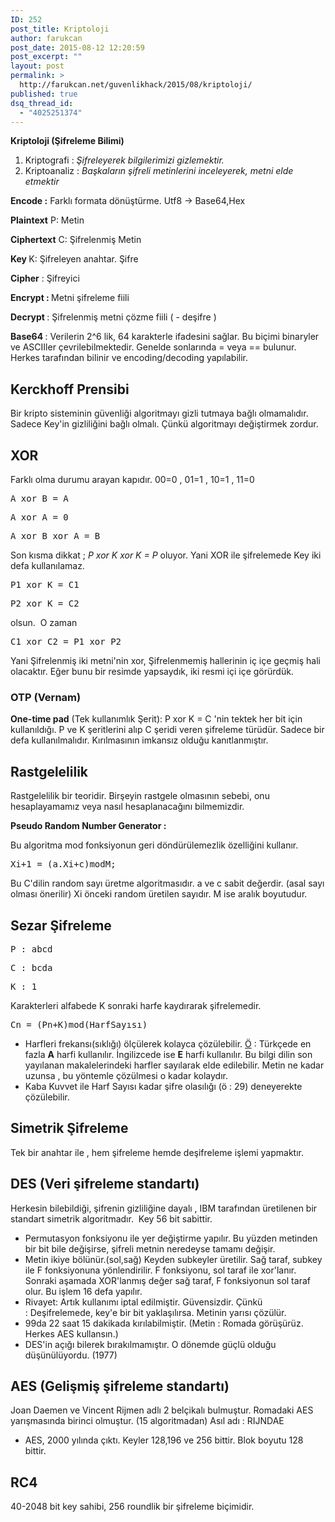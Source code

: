 ```yaml
---
ID: 252
post_title: Kriptoloji
author: farukcan
post_date: 2015-08-12 12:20:59
post_excerpt: ""
layout: post
permalink: >
  http://farukcan.net/guvenlikhack/2015/08/kriptoloji/
published: true
dsq_thread_id:
  - "4025251374"
---
```

<strong>Kriptoloji (Şifreleme Bilimi)</strong>
<ol>
	<li>Kriptografi :<em> Şifreleyerek bilgilerimizi gizlemektir.</em></li>
	<li>Kriptoanaliz : <em>Başkaların şifreli metinlerini inceleyerek, metni elde etmektir</em></li>
</ol>
<strong>Encode :</strong> Farklı formata dönüştürme. Utf8 -&gt; Base64,Hex

<strong>Plaintext</strong> P: Metin

<strong>Ciphertext</strong> C: Şifrelenmiş Metin

<strong>Key </strong>K: Şifreleyen anahtar. Şifre

<strong>Cipher</strong> : Şifreyici

<strong>Encrypt : </strong>Metni şifreleme fiili

<strong>Decrypt </strong>: Şifrelenmiş metni çözme fiili ( - deşifre )

<strong>Base64 </strong>: Verilerin 2^6 lik, 64 karakterle ifadesini sağlar. Bu biçimi binaryler ve ASCIIler çevrilebilmektedir. Genelde sonlarında = veya == bulunur. Herkes tarafından bilinir ve encoding/decoding yapılabilir.
<h2>Kerckhoff Prensibi</h2>
Bir kripto sisteminin güvenliği algoritmayı gizli tutmaya bağlı olmamalıdır. Sadece Key'in gizliliğini bağlı olmalı. Çünkü algoritmayı değiştirmek zordur.
<h2>XOR</h2>
Farklı olma durumu arayan kapıdır. 00=0 , 01=1 , 10=1 , 11=0
<pre>A xor B = A</pre>
<pre>A xor A = 0</pre>
<pre>A xor B xor A = B</pre>
Son kısma dikkat ; <em>P xor K xor K = P </em>oluyor. Yani XOR ile şifrelemede Key iki defa kullanılamaz.
<pre>P1 xor K = C1</pre>
<pre>P2 xor K = C2</pre>
olsun.  O zaman
<pre>C1 xor C2 = P1 xor P2</pre>
Yani Şifrelenmiş iki metni'nin xor, Şifrelenmemiş hallerinin iç içe geçmiş hali olacaktır. Eğer bunu bir resimde yapsaydık, iki resmi içi içe görürdük.
<h3>OTP (Vernam)</h3>
<strong>One-time pad</strong> (Tek kullanımlık Şerit): P xor K = C 'nin tektek her bit için kullanıldığı. P ve K şeritlerini alıp C şeridi veren şifreleme türüdür. Sadece bir defa kullanılmalıdır. Kırılmasının imkansız olduğu kanıtlanmıştır.
<h2>Rastgelelilik</h2>
Rastgelelilik bir teoridir. Birşeyin rastgele olmasının sebebi, onu hesaplayamamız veya nasıl hesaplanacağını bilmemizdir.

<strong>Pseudo Random Number Generator : </strong>

Bu algoritma mod fonksiyonun geri döndürülemezlik özelliğini kullanır.
<pre><strong></strong>Xi+1 = (a.Xi+c)modM;</pre>
Bu C'dilin random sayı üretme algoritmasıdır. a ve c sabit değerdir. (asal sayı olması önerilir) Xi önceki random üretilen sayıdır. M ise aralık boyutudur.
<h2>Sezar Şifreleme</h2>
<pre>P : abcd</pre>
<pre>C : bcda</pre>
<pre>K : 1</pre>
Karakterleri alfabede K sonraki harfe kaydırarak şifrelemedir.
<pre>Cn = (Pn+K)mod(HarfSayısı)</pre>
<ul>
	<li>Harfleri frekansı(sıklığı) ölçülerek kolayca çözülebilir. <span style="text-decoration: underline;">Ö</span> : Türkçede en fazla <strong>A</strong> harfi kullanılır. İngilizcede ise <strong>E</strong> harfi kullanılır. Bu bilgi dilin son yayılanan makalelerindeki harfler sayılarak elde edilebilir. Metin ne kadar uzunsa , bu yöntemle çözülmesi o kadar kolaydır.</li>
	<li>Kaba Kuvvet ile Harf Sayısı kadar şifre olasılığı (ö : 29) deneyerekte çözülebilir.</li>
</ul>
<h2>Simetrik Şifreleme</h2>
Tek bir anahtar ile , hem şifreleme hemde deşifreleme işlemi yapmaktır.
<h2>DES (Veri şifreleme standartı)</h2>
Herkesin bilebildiği, şifrenin gizliliğine dayalı , IBM tarafından üretilenen bir standart simetrik algoritmadır.  Key 56 bit sabittir.
<ul>
	<li>Permutasyon fonksiyonu ile yer değiştirme yapılır. Bu yüzden metinden bir bit bile değişirse, şifreli metnin neredeyse tamamı değişir.</li>
	<li>Metin ikiye bölünür.(sol,sağ) Keyden subkeyler üretilir. Sağ taraf, subkey ile F fonksiyonuna yönlendirilir. F fonksiyonu, sol taraf ile xor'lanır. Sonraki aşamada XOR'lanmış değer sağ taraf, F fonksiyonun sol taraf olur. Bu işlem 16 defa yapılır.</li>
	<li>Rivayet: Artık kullanımı iptal edilmiştir. Güvensizdir. Çünkü : Deşifrelemede, key'e bir bit yaklaşılırsa. Metinin yarısı çözülür.</li>
	<li>99da 22 saat 15 dakikada kırılabilmiştir. (Metin : Romada görüşürüz. Herkes AES kullansın.)</li>
	<li>DES'in açığı bilerek bırakılmamıştır. O dönemde güçlü olduğu düşünülüyordu. (1977)</li>
</ul>
<h2>AES (Gelişmiş şifreleme standartı)</h2>
Joan Daemen ve Vincent Rijmen adlı 2 belçikalı bulmuştur. Romadaki AES yarışmasında birinci olmuştur. (15 algoritmadan) Asıl adı : RIJNDAE
<ul>
	<li>AES, 2000 yılında çıktı. Keyler 128,196 ve 256 bittir. Blok boyutu 128 bittir.</li>
</ul>
<h2>RC4</h2>
40-2048 bit key sahibi, 256 roundlik bir şifreleme biçimidir.

&nbsp;